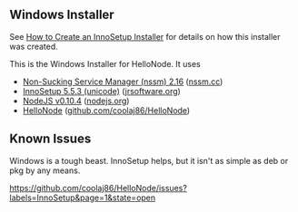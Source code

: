 ## Windows Installer

See [How to Create an InnoSetup Installer](http://blog.coolaj86.com/articles/how-to-create-an-innosetup-installer.html)
for details on how this installer was created.

This is the Windows Installer for HelloNode. It uses

  * [Non-Sucking Service Manager (nssm) 2.16](http://nssm.cc/download/nssm-2.16.zip) ([nssm.cc](http://nssm.cc))
  * [InnoSetup 5.5.3 (unicode)](http://www.jrsoftware.org/download.php/is-unicode.exe) ([jrsoftware.org](http://jrsoftware.org))
  * [NodeJS v0.10.4](http://nodejs.org/dist/v0.10.4/x64/node-v0.10.4-x64.msi) ([nodejs.org](http://nodejs.org))
  * [HelloNode](https://github.com/coolaj86/HelloNode/tree/master/HelloNode) ([github.com/coolaj86/HelloNode](https://github.com/coolaj86/HelloNode))

## Known Issues

Windows is a tough beast. InnoSetup helps, but it isn't as simple as deb or pkg by any means.

  <https://github.com/coolaj86/HelloNode/issues?labels=InnoSetup&page=1&state=open>
